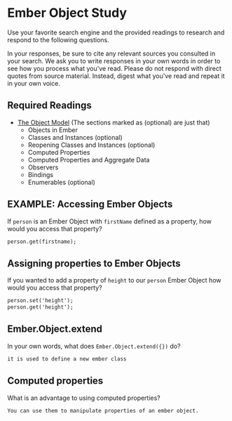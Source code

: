 # Ember Object Study

Use your favorite search engine and the provided readings to research and
respond to the following questions.

In your responses, be sure to cite any relevant sources you consulted in your
search. We ask you to write responses in your own words in order to see how you
process what you've read. Please do not respond with direct quotes from source
material. Instead, digest what you've read and repeat it in your own voice.

## Required Readings

-   [The Object Model](https://guides.emberjs.com/v2.11.0/object-model/) (The sections marked as (optional) are just that)
    - Objects in Ember
    - Classes and Instances (optional)
    - Reopening Classes and Instances (optional)
    - Computed Properties
    - Computed Properties and Aggregate Data
    - Observers
    - Bindings
    - Enumerables (optional)

## EXAMPLE: Accessing Ember Objects

If `person` is an Ember Object with `firstName` defined as a property, how would you access that property?

```md
person.get(firstname);
```

## Assigning properties to Ember Objects

If you wanted to add a property of `height` to our `person` Ember Object how would you access that property?

```md
person.set('height');
person.get('height');

```

## Ember.Object.extend

In your own words, what does `Ember.Object.extend({})` do?

```md
it is used to define a new ember class
```

## Computed properties

What is an advantage to using computed properties?

```md
You can use them to manipulate properties of an ember object.
```
